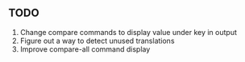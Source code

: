 ## TODO

1. Change compare commands to display value under key in output
2. Figure out a way to detect unused translations 
3. Improve compare-all command display
